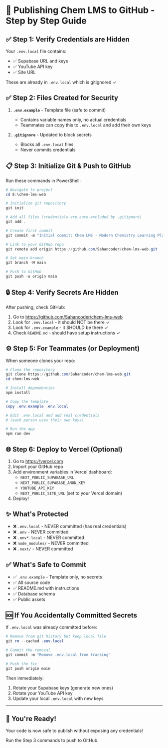 # 🚀 Publishing Chem LMS to GitHub - Step by Step Guide

## ✅ Step 1: Verify Credentials are Hidden

Your `.env.local` file contains:
- ✅ Supabase URL and keys
- ✅ YouTube API key
- ✅ Site URL

These are already in `.env.local` which is gitignored ✓

## ✅ Step 2: Files Created for Security

1. **`.env.example`** - Template file (safe to commit)
   - Contains variable names only, no actual credentials
   - Teammates can copy this to `.env.local` and add their own keys

2. **`.gitignore`** - Updated to block secrets
   - Blocks all `.env.local` files
   - Never commits credentials

## 📋 Step 3: Initialize Git & Push to GitHub

Run these commands in PowerShell:

```powershell
# Navigate to project
cd E:\chem-lms-web

# Initialize git repository
git init

# Add all files (credentials are auto-excluded by .gitignore)
git add .

# Create first commit
git commit -m "Initial commit: Chem LMS - Modern Chemistry Learning Platform"

# Link to your GitHub repo
git remote add origin https://github.com/Sahancoder/chem-lms-web.git

# Set main branch
git branch -M main

# Push to GitHub
git push -u origin main
```

## 🔒 Step 4: Verify Secrets Are Hidden

After pushing, check GitHub:
1. Go to https://github.com/Sahancoder/chem-lms-web
2. Look for `.env.local` - it should NOT be there ✓
3. Look for `.env.example` - it SHOULD be there ✓
4. Check `README.md` - should have setup instructions ✓

## ⚙️ Step 5: For Teammates (or Deployment)

When someone clones your repo:

```powershell
# Clone the repository
git clone https://github.com/Sahancoder/chem-lms-web.git
cd chem-lms-web

# Install dependencies
npm install

# Copy the template
copy .env.example .env.local

# Edit .env.local and add real credentials
# (each person uses their own keys)

# Run the app
npm run dev
```

## 🌐 Step 6: Deploy to Vercel (Optional)

1. Go to https://vercel.com
2. Import your GitHub repo
3. Add environment variables in Vercel dashboard:
   - `NEXT_PUBLIC_SUPABASE_URL`
   - `NEXT_PUBLIC_SUPABASE_ANON_KEY`
   - `YOUTUBE_API_KEY`
   - `NEXT_PUBLIC_SITE_URL` (set to your Vercel domain)
4. Deploy!

## ✨ What's Protected

- ❌ `.env.local` - NEVER committed (has real credentials)
- ❌ `.env` - NEVER committed
- ❌ `.env*.local` - NEVER committed
- ❌ `node_modules/` - NEVER committed
- ❌ `.next/` - NEVER committed

## ✅ What's Safe to Commit

- ✅ `.env.example` - Template only, no secrets
- ✅ All source code
- ✅ README.md with instructions
- ✅ Database schema
- ✅ Public assets

## 🆘 If You Accidentally Committed Secrets

If `.env.local` was already committed before:

```powershell
# Remove from git history but keep local file
git rm --cached .env.local

# Commit the removal
git commit -m "Remove .env.local from tracking"

# Push the fix
git push origin main
```

Then immediately:
1. Rotate your Supabase keys (generate new ones)
2. Rotate your YouTube API key
3. Update your local `.env.local` with new keys

---

## 🎉 You're Ready!

Your code is now safe to publish without exposing any credentials!

Run the Step 3 commands to push to GitHub.
